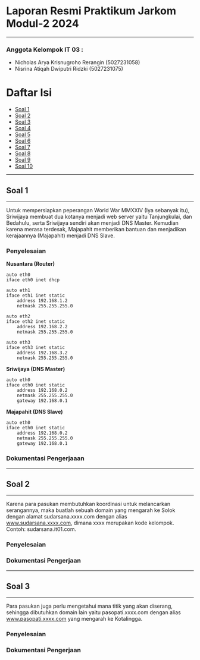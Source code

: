 # Laporan Resmi Praktikum Jarkom Modul-2 2024

---

### Anggota Kelompok IT 03 :

- Nicholas Arya Krisnugroho Rerangin (5027231058)
- Nisrina Atiqah Dwiputri Ridzki (5027231075)

# Daftar Isi

- [Soal 1](#soal-1)
- [Soal 2](#soal-2)
- [Soal 3](#soal-3)
- [Soal 4](#soal-4)
- [Soal 5](#soal-5)
- [Soal 6](#soal-6)
- [Soal 7](#soal-7)
- [Soal 8](#soal-8)
- [Soal 9](#soal-9)
- [Soal 10](#soal-10)



---
## Soal 1
---
Untuk mempersiapkan peperangan World War MMXXIV (Iya sebanyak itu), Sriwijaya membuat dua kotanya menjadi web server yaitu Tanjungkulai, dan Bedahulu, serta Sriwijaya sendiri akan menjadi DNS Master. Kemudian karena merasa terdesak, Majapahit memberikan bantuan dan menjadikan kerajaannya (Majapahit) menjadi DNS Slave. 

### Penyelesaian
**Nusantara (Router)**
```
auto eth0
iface eth0 inet dhcp

auto eth1
iface eth1 inet static
	address 192.168.1.2
	netmask 255.255.255.0

auto eth2
iface eth2 inet static
	address 192.168.2.2
	netmask 255.255.255.0

auto eth3
iface eth3 inet static
	address 192.168.3.2
	netmask 255.255.255.0
```

**Sriwijaya (DNS Master)**
```
auto eth0
iface eth0 inet static
	address 192.168.0.2
	netmask 255.255.255.0
	gateway 192.168.0.1
```

**Majapahit (DNS Slave)**
```
auto eth0
iface eth0 inet static
	address 192.168.0.2
	netmask 255.255.255.0
	gateway 192.168.0.1
```

### Dokumentasi Pengerjaaan



---
## Soal 2
---
Karena para pasukan membutuhkan koordinasi untuk melancarkan serangannya, maka buatlah sebuah domain yang mengarah ke Solok dengan alamat sudarsana.xxxx.com dengan alias www.sudarsana.xxxx.com, dimana xxxx merupakan kode kelompok. Contoh: sudarsana.it01.com.

### Penyelesaian 


### Dokumentasi Pengerjaan





---
## Soal 3
---
Para pasukan juga perlu mengetahui mana titik yang akan diserang, sehingga dibutuhkan domain lain yaitu pasopati.xxxx.com dengan alias www.pasopati.xxxx.com yang mengarah ke Kotalingga. 

### Penyelesaian


### Dokumentasi Pengerjaan



